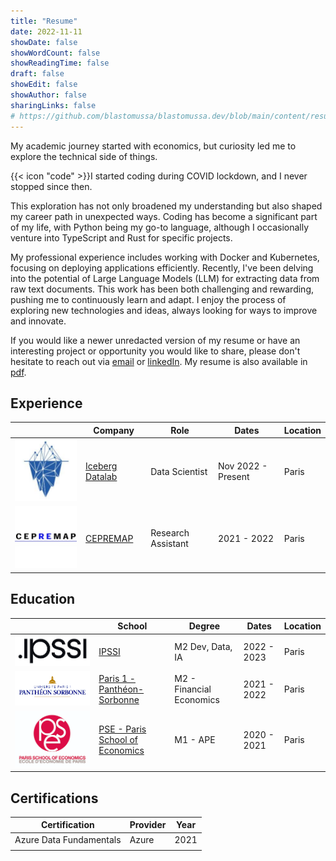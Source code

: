 ```yaml
---
title: "Resume"
date: 2022-11-11
showDate: false
showWordCount: false
showReadingTime: false
draft: false
showEdit: false
showAuthor: false
sharingLinks: false
# https://github.com/blastomussa/blastomussa.dev/blob/main/content/resume/index.md?plain=1
---
```


My academic journey started with economics, but curiosity led me to explore the technical side of things.

{{< icon "code" >}}I started coding during COVID lockdown, and I never stopped since then.

This exploration has not only broadened my understanding but also shaped my career path in unexpected ways. Coding has become a significant part of my life, with Python being my go-to language, although I occasionally venture into TypeScript and Rust for specific projects.

My professional experience includes working with Docker and Kubernetes, focusing on deploying applications efficiently. Recently, I've been delving into the potential of Large Language Models (LLM) for extracting data from raw text documents. This work has been both challenging and rewarding, pushing me to continuously learn and adapt. I enjoy the process of exploring new technologies and ideas, always looking for ways to improve and innovate.

If you would like a newer unredacted version of my resume or have an interesting project or opportunity you would like to share, please don't hesitate to reach out via [email](mailto:jouhameau.romain@gmail.com) or [linkedIn](https://www.linkedin.com/in/romain-jouhameau-87064618b/).
My resume is also available in [pdf](./Romain_Jouhameau_CV.pdf).

## Experience

<table>
    <thead>
        <tr>
            <th></th>
            <th>Company</th>
            <th>Role</th>
            <th>Dates</th>
            <th>Location</th>
        </tr>
    </thead>
    <tbody>
        <tr>
            <td ><img class="customEntitityLogo" src="idl.jpeg"/></td>
          <td><a href="https://www.icebergdatalab.com/" target="_blank">Iceberg Datalab</a></td>
            <td>Data Scientist</td>
            <td>Nov 2022 - Present</td>
            <td>Paris</td>
        </tr>
        <tr>
            <td ><img class="customEntitityLogo" src="cepremap.png"/></td>
            <td><a href="https://www.cepremap.fr/" target="_blank">CEPREMAP</a></td>
            <td>Research Assistant</td>
            <td>2021 - 2022</td>
            <td>Paris</td>
        </tr>
    </tbody>
</table>

## Education

<table>
    <thead>
        <tr>
            <th></th>
            <th>School</th>
            <th>Degree</th>
            <th>Dates</th>
            <th>Location</th>
        </tr>
    </thead>
    <tbody>
        <tr>
            <td ><img class="customEntitityLogo" src="ipssi.png"/></td>
          <td><a href="https://ecole-ipssi.com/" target="_blank">IPSSI</a></td>
            <td>M2 Dev, Data, IA</td>
            <td>2022 - 2023</td>
            <td>Paris</td>
        </tr>
        <tr>
            <td ><img class="customEntitityLogo" src="p1.png"/></td>
          <td><a href="https://www.pantheonsorbonne.fr/" target="_blank">Paris 1 - Panthéon-Sorbonne</a></td>
            <td>M2 - Financial Economics</td>
            <td>2021 - 2022</td>
            <td>Paris</td>
        </tr>
        <tr>
            <td ><img class="customEntitityLogo" src="pse.png"/></td>
            <td><a href="https://www.parisschoolofeconomics.eu/en/" target="_blank">PSE - Paris School of Economics</a></td>
            <td>M1 - APE</td>
            <td>2020 - 2021</td>
            <td>Paris</td>
        </tr>
    </tbody>
</table>

## Certifications

| Certification           | Provider | Year |
| ----------------------- | -------- | ---- |
| Azure Data Fundamentals | Azure    | 2021 |
|                         |          |      |

<!-- ## Resume in details -->
<!---->
<!-- {{< timeline >}} -->
<!---->
<!-- {{< timelineItem icon="github" header="header" badge="badge test" subheader="subheader" >}} -->
<!-- Lorem ipsum dolor sit amet, consectetur adipiscing elit. Vivamus non magna ex. Donec sollicitudin ut lorem quis lobortis. Nam ac ipsum libero. Sed a ex eget ipsum tincidunt venenatis quis sed nisl. Pellentesque sed urna vel odio consequat tincidunt id ut purus. Nam sollicitudin est sed dui interdum rhoncus. -->
<!-- {{< /timelineItem >}} -->
<!---->
<!-- {{< timelineItem icon="code" header="Another Awesome Header" badge="date - present" subheader="Awesome Subheader" >}} -->
<!-- With html code -->
<!---->
<!-- <ul> -->
<!--   <li>Coffee</li> -->
<!--   <li>Tea</li> -->
<!--   <li>Milk</li> -->
<!-- </ul> -->
<!-- {{< /timelineItem >}} -->
<!---->
<!-- {{< timelineItem icon="star" header="Shortcodes" badge="AWESOME" >}} -->
<!-- With other shortcodes -->
<!-- {{< gallery >}} -->
<!-- <img src="gallery/01.jpg" class="grid-w33" /> -->
<!-- <img src="gallery/02.jpg" class="grid-w33" /> -->
<!-- <img src="gallery/03.jpg" class="grid-w33" /> -->
<!-- <img src="gallery/04.jpg" class="grid-w33" /> -->
<!-- <img src="gallery/05.jpg" class="grid-w33" /> -->
<!-- <img src="gallery/06.jpg" class="grid-w33" /> -->
<!-- <img src="gallery/07.jpg" class="grid-w33" /> -->
<!-- {{< /gallery >}} -->
<!-- {{< /timelineItem >}} -->
<!---->
<!-- {{< /timeline >}} -->
